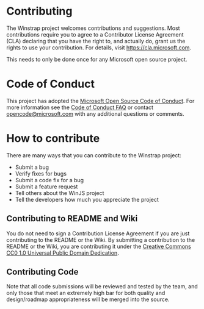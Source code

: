 # Contributing

The Winstrap project welcomes contributions and suggestions.  Most contributions require you to agree to a
Contributor License Agreement (CLA) declaring that you have the right to, and actually do, grant us
the rights to use your contribution. For details, visit https://cla.microsoft.com.

This needs to only be done once for any Microsoft open source project.

# Code of Conduct

This project has adopted the [Microsoft Open Source Code of Conduct](https://opensource.microsoft.com/codeofconduct/).
For more information see the [Code of Conduct FAQ](https://opensource.microsoft.com/codeofconduct/faq/) or
contact [opencode@microsoft.com](mailto:opencode@microsoft.com) with any additional questions or comments.

# How to contribute

There are many ways that you can contribute to the Winstrap project:
* Submit a bug
* Verify fixes for bugs
* Submit a code fix for a bug
* Submit a feature request
* Tell others about the WinJS project
* Tell the developers how much you appreciate the project

## Contributing to README and Wiki

You do not need to sign a Contribution License Agreement if you are just contributing to the README or the Wiki. 
By submitting a contribution to the README or the Wiki, you are contributing it under the 
[Creative Commons CC0 1.0 Universal Public Domain Dedication](http://creativecommons.org/publicdomain/zero/1.0/).

## Contributing Code

Note that all code submissions will be reviewed and tested by the team, and only those that meet an extremely 
high bar for both quality and design/roadmap appropriateness will be merged into the source.
